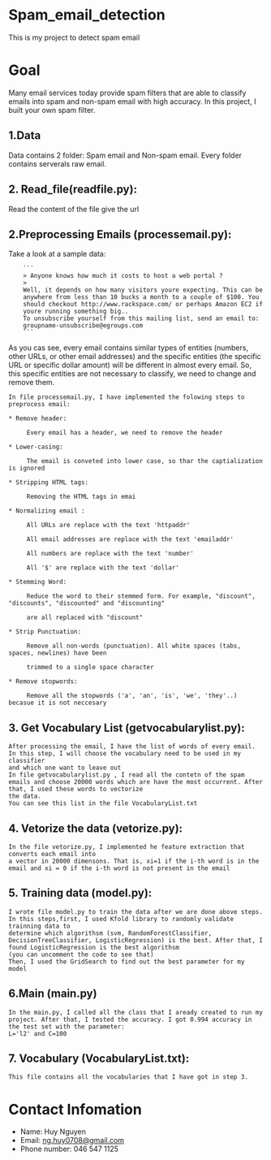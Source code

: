 # Spam_email_detection
  This is my project to detect spam email
 
# Goal
  Many email services today provide spam filters that are able to classify emails
  into spam and non-spam email with high accuracy. In this project, I built your own spam filter.

	
## 1.Data
   Data contains 2 folder: Spam email and Non-spam email. Every folder contains serverals raw email.
 
 
## 2. Read_file(readfile.py):
   Read the content of the file give the url 

## 2.Preprocessing Emails (processemail.py):
   Take a look at a sample data:
   
		```
		> Anyone knows how much it costs to host a web portal ?
		>
		Well, it depends on how many visitors youre expecting. This can be
		anywhere from less than 10 bucks a month to a couple of $100. You
		should checkout http://www.rackspace.com/ or perhaps Amazon EC2 if
		youre running something big..
		To unsubscribe yourself from this mailing list, send an email to:
		groupname-unsubscribe@egroups.com
		```
		
   As you cas see, every email contains similar types of entities (numbers, other URLs, or other email addresses)
   and the specific entities (the specific URL or specific dollar amount) will be different in almost every email. So, this specific        entities are not necessary to classify, we need to change and remove them.
    
    In file processemail.py, I have implemented the folowing steps to preprocess email:
    
	* Remove header:
	
	     Every email has a header, we need to remove the header
	     
	* Lower-casing:
	
	     The email is conveted into lower case, so thar the captialization is ignored
	     
	* Stripping HTML tags:
	
	     Removing the HTML tags in emai
	     
	* Normalizing email :
	
	     All URLs are replace with the text 'httpaddr'
	     
	     All email addresses are replace with the text 'emailaddr'
	     
	     All numbers are replace with the text 'number'
	     
	     All '$' are replace with the text 'dollar'
	     
	* Stemming Word:
	
	     Reduce the word to their stemmed form. For example, "discount", "discounts", "discounted" and "discounting" 
	     
	     are all replaced with "discount"
	     
	* Strip Punctuation:
	
	     Remove all non-words (punctuation). All white spaces (tabs, spaces, newlines) have been 
	     
	     trimmed to a single space character
	     
	* Remove stopwords: 
	
	     Remove all the stopwords ('a', 'an', 'is', 'we', 'they'..) becasue it is not neccesary
	     
## 3. Get Vocabulary List (getvocabularylist.py):
	After processing the email, I have the list of words of every email. In this step, I will choose the vocabulary need to be used in my classifier
	and which one want to leave out
	In file getvocabularylist.py , I read all the contetn of the spam emails and choose 20000 words which are have the most occurrent. After that, I used these words to vectorize
	the data. 
	You can see this list in the file VocabularyList.txt
## 4. Vetorize the data (vetorize.py):
	In the file vetorize.py, I implemented he feature extraction that converts each email into
	a vector in 20000 dimensons. That is, xi=1 if the i-th word is in the email and xi = 0 if the i-th word is not present in the email
## 5. Training data (model.py):
	I wrote file model.py to train the data after we are done above steps. In this steps,first, I used Kfold library to randomly validate trainning data to 
	determine which algorithsm (svm, RandomForestClassifier, DecisionTreeClassifier, LogisticRegression) is the best. After that, I found LogisticRegression is the best algorithsm
	(you can uncomment the code to see that)
	Then, I used the GridSearch to find out the best parameter for my model
## 6.Main (main.py)
	In the main.py, I called all the class that I aready created to run my project. After that, I tested the accuracy. I got 0.994 accuracy in the test set with the parameter:
	L='l2' and C=100
## 7. Vocabulary (VocabularyList.txt):
	This file contains all the vocabularies that I have got in step 3.
	
# Contact Infomation 
  * Name:  Huy Nguyen
  * Email: ng.huy0708@gmail.com
  * Phone number: 046 547 1125
